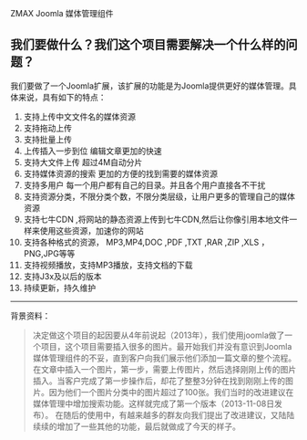 ZMAX Joomla 媒体管理组件

## 我们要做什么？我们这个项目需要解决一个什么样的问题？
我们要做了一个Joomla扩展，该扩展的功能是为Joomla提供更好的媒体管理。具体来说，具有如下的特点：

1. 支持上传中文文件名的媒体资源 
2. 支持拖动上传
3. 支持批量上传    
4. 上传插入一步到位  编辑文章更加的快速
5. 支持大文件上传  超过4M自动分片
6. 支持媒体资源的搜索  更加的方便的找到需要的媒体资源
7. 支持多用户  每一个用户都有自己的目录。并且各个用户直接各不干扰
8. 支持资源分类，不限分类个数，不限分类层级，让用户更多的管理自己的媒体资源
9. 支持七牛CDN  ,将网站的静态资源上传到七牛CDN,然后让你像引用本地文件一样来使用这些资源，加速你的网站
10. 支持各种格式的资源， MP3,MP4,DOC ,PDF ,TXT ,RAR ,ZIP ,XLS ，PNG,JPG等等
11. 支持视频播放，支持MP3播放，支持文档的下载
12. 支持J3x及以后的版本
13. 持续更新，持久维护

***

背景资料：
>    决定做这个项目的起因要从4年前说起（2013年），我们使用joomla做了一个项目，这个项目需要插入很多的图片。最开始我们并没有意识到Joomla媒体管理组件的不妥，直到客户向我们展示他们添加一篇文章的整个流程。在文章中插入一个图片，第一步，需要上传图片，然后选择刚刚上传的图片插入。当客户完成了第一步操作后，却花了整整3分钟在找到刚刚上传的图片。因为他们一个图片分类中的图片超过了100张。我们当时的改进建议在媒体管理中增加搜索功能。这样就完成了第一个版本（2013-11-08日发布）。 在随后的使用中，有越来越多的群友向我们提出了改进建议，又陆陆续续的增加了一些其他的功能，最后就做成了今天的样子。








